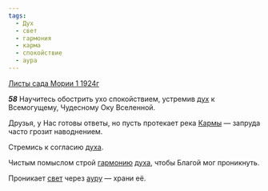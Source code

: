 ```yaml
---
tags:
  - Дух
  - свет
  - гармония
  - карма
  - спокойствие
  - аура
---
```


[Листы сада Мории 1 1924г](https://127.0.0.1:4002/agni/1924)

___58___
Научитесь обострить ухо спокойствием, устремив [дух](../../../tags/#Дух) к Всемогущему, Чудесному Оку Вселенной.   

Друзья, у Нас готовы ответы, но пусть протекает река [Кармы](../../../tags/#карма) — запруда часто грозит наводнением.   

Стремись к согласию [духа](../../../tags/#Дух).   

Чистым помыслом строй [гармонию](../../../tags/#гармония) [духа](../../../tags/#Дух), чтобы Благой мог проникнуть.   

Проникает [свет](../../../tags/#свет) через [ауру](../../../tags/#аура) — храни её.   

